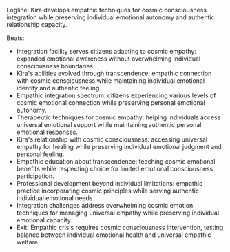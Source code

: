 ﻿---
series: 3
novella: 4
file: S3N4_CH02
type: chapter
pov: Kira
setting: Empathic integration facility - cosmic emotional balance
word_target_min: 1201
word_target_max: 2299
status: outline
---
Logline: Kira develops empathic techniques for cosmic consciousness integration while preserving individual emotional autonomy and authentic relationship capacity.

Beats:
- Integration facility serves citizens adapting to cosmic empathy: expanded emotional awareness without overwhelming individual consciousness boundaries.
- Kira's abilities evolved through transcendence: empathic connection with cosmic consciousness while maintaining individual emotional identity and authentic feeling.
- Empathic integration spectrum: citizens experiencing various levels of cosmic emotional connection while preserving personal emotional autonomy.
- Therapeutic techniques for cosmic empathy: helping individuals access universal emotional support while maintaining authentic personal emotional responses.
- Kira's relationship with cosmic consciousness: accessing universal empathy for healing while preserving individual emotional judgment and personal feeling.
- Empathic education about transcendence: teaching cosmic emotional benefits while respecting choice for limited emotional consciousness participation.
- Professional development beyond individual limitations: empathic practice incorporating cosmic principles while serving authentic individual emotional needs.
- Integration challenges address overwhelming cosmic emotion: techniques for managing universal empathy while preserving individual emotional capacity.
- Exit: Empathic crisis requires cosmic consciousness intervention, testing balance between individual emotional health and universal empathic welfare.